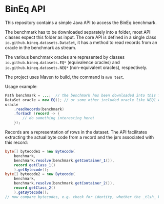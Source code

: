 # BinEq API

This repository contains a simple Java API to access the BinEq benchmark.

The benchmark has to be downloaded separately into a folder, most API classes 
expect this folder as input. The core API is defined in a single class `io.github.bineq.datasets.DataSet`, it has
a method to read records from an oracle in the benchmark as stream. 

The various benchmark oracles are represented by classes `io.github.bineq.datasets.EQ*` (equivalence oracles) and `io.github.bineq.datasets.NEQ*` (non-equivalent oracles), respectively.

The project uses Maven to build, the command is `mvn test`. 

Usage example:

```java
Path benchmark = ...;  // the benchmark has been downloaded into this folder
DataSet oracle = new EQ(); // or some other included oracle like NEQ1 etc
oracle
    .readRecords(benchmark)
    .forEach (record -> {
        // do something interesting here! 
    });
````


Records are a representation of rows in the dataset. The API facilitates extracting the actual byte code from a record and the jars associated with this record:

```java
byte[] bytecode1 = new Bytecode(
    benchmark,
    benchmark.resolve(benchmark.getContainer_1()),
    record.getClass_1()
    ).getBytecode();
byte[] bytecode2 = new Bytecode(
    benchmark,
    benchmark.resolve(benchmark.getContainer_2()),
    record.getClass_2()
    ).getBytecode();
// now compare bytecodes, e.g. check for identity, whether the _tlsh_ hash is the same, etc !
```
